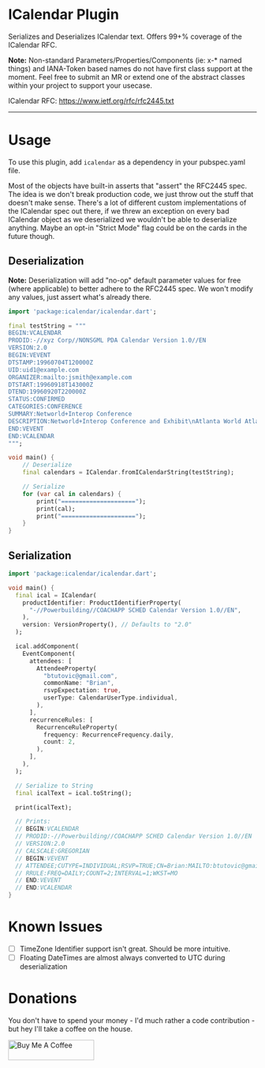 # ICalendar Plugin

Serializes and Deserializes ICalendar text. Offers 99+% coverage of the ICalendar RFC.

**Note:** Non-standard Parameters/Properties/Components (ie: x-\* named things) and IANA-Token based names do not have first class support at the moment. Feel free to submit an MR or extend one of the abstract classes within your project to support your usecase.

ICalendar RFC: https://www.ietf.org/rfc/rfc2445.txt

---

# Usage

To use this plugin, add `icalendar` as a dependency in your pubspec.yaml file.

Most of the objects have built-in asserts that "assert" the RFC2445 spec. The idea is we don't break production code, we just throw out the stuff that doesn't make sense. There's a lot of different custom implementations of the ICalendar spec out there, if we threw an exception on every bad ICalendar object as we deserialized we wouldn't be able to deserialize anything. Maybe an opt-in "Strict Mode" flag could be on the cards in the future though.

## Deserialization

**Note:** Deserialization will add "no-op" default parameter values for free (where applicable) to better adhere to the RFC2445 spec. We won't modify any values, just assert what's already there.

```dart
import 'package:icalendar/icalendar.dart';

final testString = """
BEGIN:VCALENDAR
PRODID:-//xyz Corp//NONSGML PDA Calendar Version 1.0//EN
VERSION:2.0
BEGIN:VEVENT
DTSTAMP:19960704T120000Z
UID:uid1@example.com
ORGANIZER:mailto:jsmith@example.com
DTSTART:19960918T143000Z
DTEND:19960920T220000Z
STATUS:CONFIRMED
CATEGORIES:CONFERENCE
SUMMARY:Networld+Interop Conference
DESCRIPTION:Networld+Interop Conference and Exhibit\nAtlanta World Atlanta\, Georgia
END:VEVENT
END:VCALENDAR
""";

void main() {
    // Deserialize
    final calendars = ICalendar.fromICalendarString(testString);

    // Serialize
    for (var cal in calendars) {
        print("=====================");
        print(cal);
        print("=====================");
    }
}

```

## Serialization

```dart
import 'package:icalendar/icalendar.dart';

void main() {
  final ical = ICalendar(
    productIdentifier: ProductIdentifierProperty(
      "-//Powerbuilding//COACHAPP SCHED Calendar Version 1.0//EN",
    ),
    version: VersionProperty(), // Defaults to "2.0"
  );

  ical.addComponent(
    EventComponent(
      attendees: [
        AttendeeProperty(
          "btutovic@gmail.com",
          commonName: "Brian",
          rsvpExpectation: true,
          userType: CalendarUserType.individual,
        ),
      ],
      recurrenceRules: [
        RecurrenceRuleProperty(
          frequency: RecurrenceFrequency.daily,
          count: 2,
        ),
      ],
    ),
  );

  // Serialize to String
  final icalText = ical.toString();

  print(icalText);

  // Prints:
  // BEGIN:VCALENDAR
  // PRODID:-//Powerbuilding//COACHAPP SCHED Calendar Version 1.0//EN
  // VERSION:2.0
  // CALSCALE:GREGORIAN
  // BEGIN:VEVENT
  // ATTENDEE;CUTYPE=INDIVIDUAL;RSVP=TRUE;CN=Brian:MAILTO:btutovic@gmail.com
  // RRULE:FREQ=DAILY;COUNT=2;INTERVAL=1;WKST=MO
  // END:VEVENT
  // END:VCALENDAR
}
```

# Known Issues

- [ ] TimeZone Identifier support isn't great. Should be more intuitive.
- [ ] Floating DateTimes are almost always converted to UTC during deserialization

# Donations

You don't have to spend your money - I'd much rather a code contribution - but hey I'll take a coffee on the house.

<a href="https://www.buymeacoffee.com/btutovic" target="_blank"><img src="https://cdn.buymeacoffee.com/buttons/default-orange.png" alt="Buy Me A Coffee" height="41" width="174"></a>
